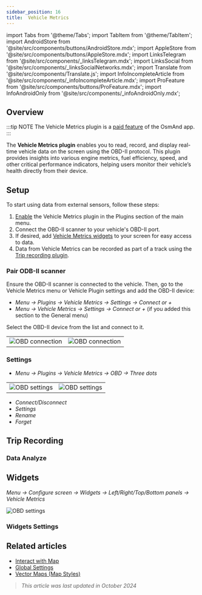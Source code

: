 ```yaml
---
sidebar_position: 16
title:  Vehicle Metrics
---
```


import Tabs from '@theme/Tabs';
import TabItem from '@theme/TabItem';
import AndroidStore from '@site/src/components/buttons/AndroidStore.mdx';
import AppleStore from '@site/src/components/buttons/AppleStore.mdx';
import LinksTelegram from '@site/src/components/_linksTelegram.mdx';
import LinksSocial from '@site/src/components/_linksSocialNetworks.mdx';
import Translate from '@site/src/components/Translate.js';
import InfoIncompleteArticle from '@site/src/components/_infoIncompleteArticle.mdx';
import ProFeature from '@site/src/components/buttons/ProFeature.mdx';
import InfoAndroidOnly from '@site/src/components/_infoAndroidOnly.mdx';

<InfoIncompleteArticle/>

## Overview

:::tip NOTE
The Vehicle Metrics plugin is a [paid feature](../purchases/index.md) of the OsmAnd app.  
:::

The **Vehicle Metrics plugin** enables you to read, record, and display real-time vehicle data on the screen using the OBD-II protocol. This plugin provides insights into various engine metrics, fuel efficiency, speed, and other critical performance indicators, helping users monitor their vehicle’s health directly from their device.

## Setup

<InfoAndroidOnly/>

To start using data from external sensors, follow these steps:

1. [Enable](../plugins/index.md#enable--disable) the Vehicle Metrics plugin in the Plugins section of the main menu.
2. Connect the OBD-II scanner to your vehicle's OBD-II port.
3. If desired, add [Vehicle Metrics widgets](#widgets) to your screen for easy access to data.
4. Data from Vehicle Metrics can be recorded as part of a track using the [Trip recording plugin](#trip-recording).


### Pair ODB-II scanner

Ensure the OBD-II scanner is connected to the vehicle. Then, go to the Vehicle Metrics menu or Vehicle Plugin settings and add the OBD-II device:

- _Menu → Plugins → Vehicle Metrics → Settings → Connect or +_
- _Menu → Vehicle Metrics → Settings → Connect or +_ (if you added this section to the General menu)

Select the OBD-II device from the list and connect to it.

|  |  |
|--|--|
|![OBD connection](@site/static/img/plugins/obd/obd_connect.png)|![OBD connection](@site/static/img/plugins/obd/obd_connect_2.png)|


### Settings

- _Menu → Plugins → Vehicle Metrics → OBD → Three dots_

|  |  |
|--|--|
|![OBD settings](@site/static/img/plugins/obd/obd_settings.png)|![OBD settings](@site/static/img/plugins/obd/obd_settings_1.png)|

- _Connect/Disconnect_
- _Settings_
- _Rename_
- _Forget_

## Trip Recording

### Data Analyze

## Widgets

_Menu → Configure screen → Widgets → Left/Right/Top/Bottom panels → Vehicle Metrics_

![OBD settings](@site/static/img/plugins/obd/obd_widget.png)

### Widgets Settings


## Related articles

- [Interact with Map](../../user/map/interact-with-map.md)
- [Global Settings](../../user/personal/global-settings.md)
- [Vector Maps (Map Styles)](../../user/map/vector-maps.md)

> *This article was last updated in October 2024*
